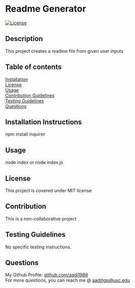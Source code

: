 # Readme Generator
  [![License](<https://img.shields.io/static/v1?label=License&message=MIT&color=green>)]()
## Description
This project creates a readme file from given user inputs
## Table of contents
[Installation](#installation-instructions)  
[License](#license)  
[Usage](#usage)  
[Contribution Guidelines](#contribution-guidelines)  
[Testing Guidelines](#testing-guidelines)  
[Questions](#questions)
## Installation Instructions
npm install inquirer

## Usage
node index or node index.js
## License
This project is covered under MIT license
## Contribution
This is a non-collaborative project
## Testing Guidelines
No specific testing instructions.
## Questions
My Github Profile: [github.com/aadi1988](https://github.com/aadi1988)  
For more questions, you can reach me @ aaditigp@usc.edu
